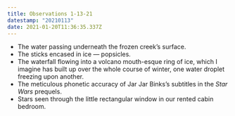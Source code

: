 ```yaml
---
title: Observations 1-13-21
datestamp: "20210113"
date: 2021-01-20T11:36:35.337Z
---
```

- The water passing underneath the frozen creek’s surface.
- The sticks encased in ice — popsicles.
- The waterfall flowing into a volcano mouth-esque ring of ice, which I imagine has built up over the whole course of winter, one water droplet freezing upon another.
- The meticulous phonetic accuracy of Jar Jar Binks’s subtitles in the *Star Wars* prequels.
- Stars seen through the little rectangular window in our rented cabin bedroom.